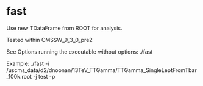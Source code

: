 # fast
Use new TDataFrame from ROOT for analysis.

Tested within CMSSW_9_3_0_pre2

See Options running the executable without options:
./fast

Example:
./fast -i /uscms_data/d2/dnoonan/13TeV_TTGamma/TTGamma_SingleLeptFromTbar_100k.root -j test -p
